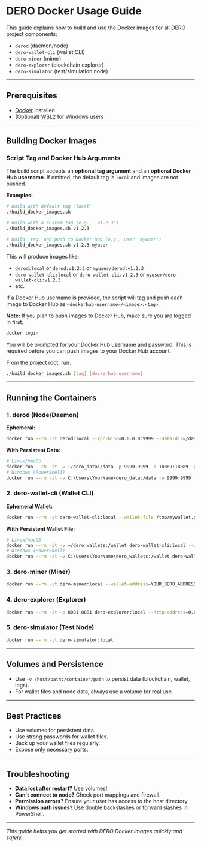 # DERO Docker Usage Guide

This guide explains how to build and use the Docker images for all DERO project components:
- `derod` (daemon/node)
- `dero-wallet-cli` (wallet CLI)
- `dero-miner` (miner)
- `dero-explorer` (blockchain explorer)
- `dero-simulator` (test/simulation node)

---

## Prerequisites
- [Docker](https://docs.docker.com/get-docker/) installed
- (Optional) [WSL2](https://docs.microsoft.com/en-us/windows/wsl/) for Windows users

---

## Building Docker Images

### Script Tag and Docker Hub Arguments
The build script accepts an **optional tag argument** and an **optional Docker Hub username**. If omitted, the default tag is `local` and images are not pushed.

**Examples:**
```sh
# Build with default tag 'local'
./build_docker_images.sh

# Build with a custom tag (e.g., 'v1.2.3')
./build_docker_images.sh v1.2.3

# Build, tag, and push to Docker Hub (e.g., user 'myuser')
./build_docker_images.sh v1.2.3 myuser
```
This will produce images like:
- `derod:local` or `derod:v1.2.3` or `myuser/derod:v1.2.3`
- `dero-wallet-cli:local` or `dero-wallet-cli:v1.2.3` or `myuser/dero-wallet-cli:v1.2.3`
- etc.

If a Docker Hub username is provided, the script will tag and push each image to Docker Hub as `<dockerhub-username>/<image>:<tag>`.

**Note:**
If you plan to push images to Docker Hub, make sure you are logged in first:

```sh
docker login
```
You will be prompted for your Docker Hub username and password. This is required before you can push images to your Docker Hub account.

From the project root, run:
```sh
./build_docker_images.sh [tag] [dockerhub-username]
```

---

## Running the Containers

### 1. derod (Node/Daemon)
**Ephemeral:**
```sh
docker run --rm -it derod:local --rpc-bind=0.0.0.0:9999 --data-dir=/data
```
**With Persistent Data:**
```sh
# Linux/macOS
docker run --rm -it -v ~/dero_data:/data -p 9999:9999 -p 18089:18089 -p 10100:10100 derod:local --rpc-bind=0.0.0.0:9999 --data-dir=/data
# Windows (PowerShell)
docker run --rm -it -v C:\Users\YourName\dero_data:/data -p 9999:9999 -p 18089:18089 -p 10100:10100 derod:local --rpc-bind=0.0.0.0:9999 --data-dir=/data
```

### 2. dero-wallet-cli (Wallet CLI)
**Ephemeral Wallet:**
```sh
docker run --rm -it dero-wallet-cli:local --wallet-file /tmp/mywallet.db --password mypass
```
**With Persistent Wallet File:**
```sh
# Linux/macOS
docker run --rm -it -v ~/dero_wallets:/wallet dero-wallet-cli:local --wallet-file /wallet/mywallet.db --password mypass
# Windows (PowerShell)
docker run --rm -it -v C:\Users\YourName\dero_wallets:/wallet dero-wallet-cli:local --wallet-file /wallet/mywallet.db --password mypass
```

### 3. dero-miner (Miner)
```sh
docker run --rm -it dero-miner:local --wallet-address=YOUR_DERO_ADDRESS --daemon-rpc-address=NODE_IP:10100
```

### 4. dero-explorer (Explorer)
```sh
docker run --rm -it -p 8081:8081 dero-explorer:local --http-address=0.0.0.0:8081
```

### 5. dero-simulator (Test Node)
```sh
docker run --rm -it dero-simulator:local
```

---

## Volumes and Persistence
- Use `-v /host/path:/container/path` to persist data (blockchain, wallet, logs).
- For wallet files and node data, always use a volume for real use.

---

## Best Practices
- Use volumes for persistent data.
- Use strong passwords for wallet files.
- Back up your wallet files regularly.
- Expose only necessary ports.

---

## Troubleshooting
- **Data lost after restart?** Use volumes!
- **Can't connect to node?** Check port mappings and firewall.
- **Permission errors?** Ensure your user has access to the host directory.
- **Windows path issues?** Use double backslashes or forward slashes in PowerShell.

---

*This guide helps you get started with DERO Docker images quickly and safely.* 